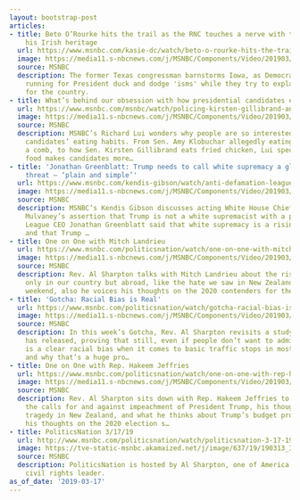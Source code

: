 ```yaml
---
layout: bootstrap-post
articles:
- title: Beto O’Rourke hits the trail as the RNC touches a nerve with tweet about
    his Irish heritage
  url: https://www.msnbc.com/kasie-dc/watch/beto-o-rourke-hits-the-trail-as-the-rnc-touches-a-nerve-with-tweet-about-his-irish-heritage-1459849283829
  image: https://media11.s-nbcnews.com/j/MSNBC/Components/Video/201903/n_hunt_7A_190317_1920x1080.nbcnews-fp-1200-630.jpg
  source: MSNBC
  description: The former Texas congressman barnstorms Iowa, as Democrats of all stripes
    running for President duck and dodge 'isms' while they try to explain their vision
    for the country.
- title: What’s behind our obsession with how presidential candidates eat?
  url: https://www.msnbc.com/msnbc/watch/policing-kirsten-gillibrand-and-amy-klobuchar-s-eating-habits-1459834947507
  image: https://media11.s-nbcnews.com/j/MSNBC/Components/Video/201903/n_MSNBC_CandidatesEating_190317_1920x1080.nbcnews-fp-1200-630.jpg
  source: MSNBC
  description: MSNBC’s Richard Lui wonders why people are so interested in presidential
    candidates’ eating habits. From Sen. Amy Klobuchar allegedly eating a salad with
    a comb, to how Sen. Kirsten Gillibrand eats fried chicken, Lui speculates that
    food makes candidates more…
- title: 'Jonathan Greenblatt: Trump needs to call white supremacy a global terror
    threat – ‘plain and simple’'
  url: https://www.msnbc.com/kendis-gibson/watch/anti-defamation-league-ceo-white-supremacy-is-a-global-threat-1459826755908
  image: https://media11.s-nbcnews.com/j/MSNBC/Components/Video/201903/n_gibson_WhiteSupremacistTerror_190317_1920x1080.nbcnews-fp-1200-630.jpg
  source: MSNBC
  description: MSNBC’s Kendis Gibson discusses acting White House Chief of Staff Mick
    Mulvaney’s assertion that Trump is not a white supremacist with a panel. Anti-Defamation
    League CEO Jonathan Greenblatt said that white supremacy is a rising global threat,
    and that Trump …
- title: One on One with Mitch Landrieu
  url: https://www.msnbc.com/politicsnation/watch/one-on-one-with-mitch-landrieu-1459822147876
  image: https://media11.s-nbcnews.com/j/MSNBC/Components/Video/201903/n_sharp_race_190317_1920x1080.nbcnews-fp-1200-630.jpg
  source: MSNBC
  description: Rev. Al Sharpton talks with Mitch Landrieu about the rise in hate not
    only in our country but abroad, like the hate we saw in New Zealand this past
    weekend, also he voices his thoughts on the 2020 contenders for the race for President.
- title: 'Gotcha: Racial Bias is Real'
  url: https://www.msnbc.com/politicsnation/watch/gotcha-racial-bias-is-real-1459819075897
  image: https://media11.s-nbcnews.com/j/MSNBC/Components/Video/201903/n_sharp_racialbias_190317_1920x1080.nbcnews-fp-1200-630.jpg
  source: MSNBC
  description: In this week’s Gotcha, Rev. Al Sharpton revisits a study that Stanford
    has released, proving that still, even if people don’t want to admit it, there
    is a clear racial bias when it comes to basic traffic stops in most of our country,
    and why that’s a huge pro…
- title: One on One with Rep. Hakeem Jeffries
  url: https://www.msnbc.com/politicsnation/watch/one-on-one-with-rep-hakeem-jeffries-1459818051925
  image: https://media11.s-nbcnews.com/j/MSNBC/Components/Video/201903/n_sharp_hakeem_190317_1920x1080.nbcnews-fp-1200-630.jpg
  source: MSNBC
  description: Rev. Al Sharpton sits down with Rep. Hakeem Jeffries to talk about
    the calls for and against impeachment of President Trump, his thoughts on the
    tragedy in New Zealand, and what he thinks about Trump’s budget proposal, plus
    his thoughts on the 2020 election s…
- title: PoliticsNation 3/17/19
  url: http://www.msnbc.com/politicsnation/watch/politicsnation-3-17-19-episode
  image: https://tve-static-msnbc.akamaized.net/j/image/637/19/190313_3922064_PoliticsNation_3_17_19_800x450_1459882563748.video_1067x600.jpg
  source: MSNBC
  description: PoliticsNation is hosted by Al Sharpton, one of America's most renowned
    civil rights leader.
as_of_date: '2019-03-17'
---
```


